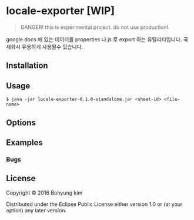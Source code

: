 # locale-exporter [WIP]

> DANGER! this is experimental project. do not use production!

google docs 에 있는 데이터를 properties 나 js 로 export 하는 유틸리티입니다.
국제화시 유용하게 사용될수 있습니다.

## Installation


## Usage

    $ java -jar locale-exporter-0.1.0-standalone.jar <sheet-id> <file-name>

## Options

## Examples

### Bugs


## License

Copyright © 2016 Bohyung kim 

Distributed under the Eclipse Public License either version 1.0 or (at
your option) any later version.
